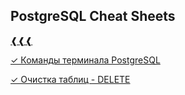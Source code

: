 ## PostgreSQL Cheat Sheets

[❰❰❰](https://github.com/L1quide/CheatSeets/blob/master/README.md)


[✓ Команды терминала PostgreSQL](https://github.com/L1quide/CheatSeets/blob/master/base_command.md)

[✓ Очистка таблиц - DELETE](https://github.com/L1quide/CheatSeets/blob/master/DELETE.md)


